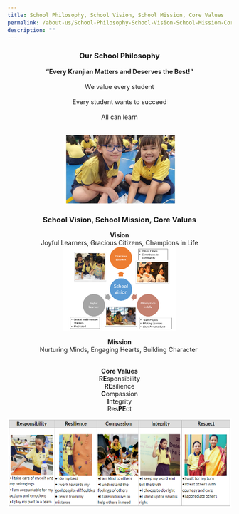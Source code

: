 ```yaml
---
title: School Philosophy, School Vision, School Mission, Core Values
permalink: /about-us/School-Philosophy-School-Vision-School-Mission-Core-Values/
description: ""
---
```

<center>

<h3><b>Our School Philosophy</b></h3>


<b>“Every Kranjian Matters and Deserves the Best!”</b><br><br>
We value every student <br><br>
Every student wants to succeed<br><br>
All can learn<br><br>

<img style="width:50%;height:50%" src="/images/About%20Us/School%20Philosophy,%20School%20Vis/S1.png">

<h3><b>School Vision, School Mission, Core Values</b></h3>

<b>Vision</b><br>
Joyful Learners, Gracious Citizens, Champions in Life <br>
<img style="width:50%;height:50%" src="/images/About%20Us/School%20Philosophy,%20School%20Vis/S2.png"> <br>
  
<b>Mission</b><br>
Nurturing Minds, Engaging Hearts, Building Character <br><br>
  
<b>Core Values</b> <br>
<b>RE</b>sponsibility  <br>
<b>RE</b>silience  <br>
<b>C</b>ompassion  <br>
<b>I</b>ntegrity  <br>
Res<b>PE</b>ct<br>

![](/images/About%20Us/School%20Philosophy,%20School%20Vis/S4.png)
</center>